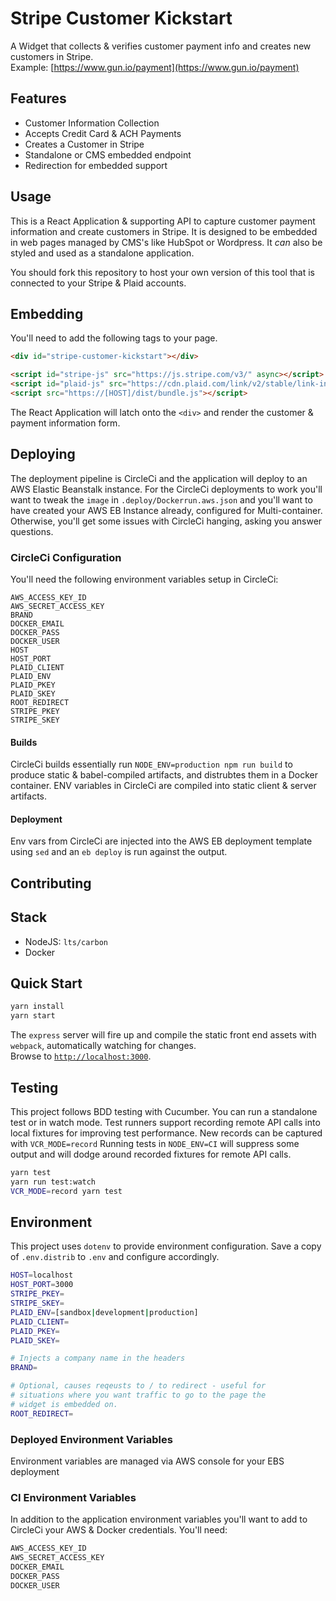 # Stripe Customer Kickstart

A Widget that collects &amp; verifies customer payment info and creates new customers in Stripe.  
Example: [https://www.gun.io/payment](https://www.gun.io/payment)

## Features

* Customer Information Collection
* Accepts Credit Card & ACH Payments
* Creates a Customer in Stripe
* Standalone or CMS embedded endpoint
* Redirection for embedded support

## Usage

This is a React Application & supporting API to capture customer payment information and create customers in Stripe. It is designed to be embedded in web pages managed by CMS's like HubSpot or Wordpress. It _can_ also be styled and used as a standalone application.

You should fork this repository to host your own version of this tool that is connected to your Stripe & Plaid accounts.

## Embedding

You'll need to add the following tags to your page.

```html
<div id="stripe-customer-kickstart"></div>

<script id="stripe-js" src="https://js.stripe.com/v3/" async></script>
<script id="plaid-js" src="https://cdn.plaid.com/link/v2/stable/link-initialize.js" async></script>
<script src="https://[HOST]/dist/bundle.js"></script>
```

The React Application will latch onto the `<div>` and render the customer & payment information form.

## Deploying

The deployment pipeline is CircleCi and the application will deploy to an AWS Elastic Beanstalk instance. For the CircleCi deployments to work you'll want to tweak the `image` in `.deploy/Dockerrun.aws.json` and you'll want to have created your AWS EB Instance already, configured for Multi-container. Otherwise, you'll get some issues with CircleCi hanging, asking you answer questions.

### CircleCi Configuration

You'll need the following environment variables setup in CircleCi:

```circleci
AWS_ACCESS_KEY_ID
AWS_SECRET_ACCESS_KEY
BRAND
DOCKER_EMAIL
DOCKER_PASS
DOCKER_USER
HOST
HOST_PORT
PLAID_CLIENT
PLAID_ENV
PLAID_PKEY
PLAID_SKEY
ROOT_REDIRECT
STRIPE_PKEY
STRIPE_SKEY
```

#### Builds

CircleCi builds essentially run `NODE_ENV=production npm run build` to produce static & babel-compiled artifacts, and distrubtes them in a Docker container. ENV variables in CircleCi are compiled into static client & server artifacts.

#### Deployment

Env vars from CircleCi are injected into the AWS EB deployment template using `sed` and an `eb deploy` is run against the output.

## Contributing

## Stack

* NodeJS: `lts/carbon`
* Docker

## Quick Start

```bash
yarn install
yarn start
```

The `express` server will fire up and compile the static front end assets with `webpack`, automatically watching for changes.  
Browse to [`http://localhost:3000`](http://localhost:3000).

## Testing

This project follows BDD testing with Cucumber. You can run a standalone test or in watch mode. Test runners support recording remote API calls into local fixtures for improving test performance. New records can be captured with `VCR_MODE=record` Running tests in `NODE_ENV=CI` will suppress some output and will dodge around recorded fixtures for remote API calls.

```bash
yarn test
yarn run test:watch
VCR_MODE=record yarn test
```

## Environment

This project uses `dotenv` to provide environment configuration. Save a copy of `.env.distrib` to `.env` and configure accordingly.

```bash
HOST=localhost
HOST_PORT=3000
STRIPE_PKEY=
STRIPE_SKEY=
PLAID_ENV=[sandbox|development|production]
PLAID_CLIENT=
PLAID_PKEY=
PLAID_SKEY=

# Injects a company name in the headers
BRAND=

# Optional, causes reqeusts to / to redirect - useful for
# situations where you want traffic to go to the page the
# widget is embedded on.
ROOT_REDIRECT=
```

### Deployed Environment Variables

Environment variables are managed via AWS console for your EBS deployment

### CI Environment Variables

In addition to the application environment variables you'll want to add to CircleCi your AWS & Docker credentials. You'll need:

```bash
AWS_ACCESS_KEY_ID
AWS_SECRET_ACCESS_KEY
DOCKER_EMAIL
DOCKER_PASS
DOCKER_USER
```
